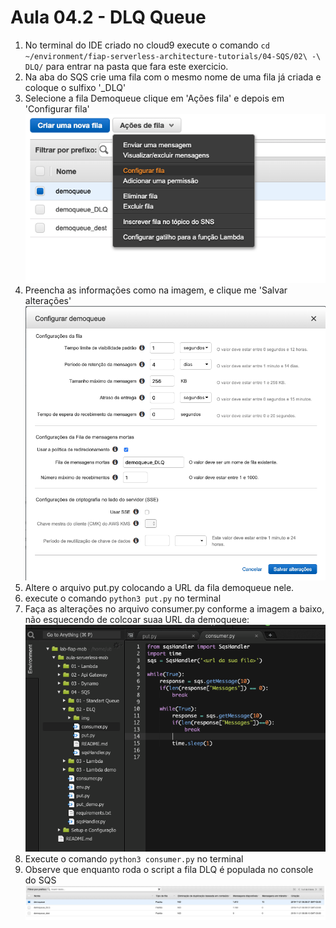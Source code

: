 # Aula 04.2 - DLQ Queue

1. No terminal do IDE criado no cloud9 execute o comando `cd ~/environment/fiap-serverless-architecture-tutorials/04-SQS/02\ -\ DLQ/` para entrar na pasta que fara este exercicio.
2. Na aba do SQS crie uma fila com o mesmo nome de uma fila já criada e coloque o sulfixo '_DLQ'
3. Selecione a fila Demoqueue clique em 'Ações  fila' e depois em 'Configurar fila'
![img/dlq-01.png](img/dlq-01.png)
3. Preencha as informações como na imagem, e clique me 'Salvar alterações'
![img/dlq-02.png](img/dlq-02.png)
1. Altere o arquivo put.py colocando a URL da fila demoqueue nele.
2. execute o comando `python3 put.py` no terminal
3. Faça as alterações no arquivo consumer.py conforme a imagem a baixo, não esquecendo de colcoar suaa URL da demoqueue:
![img/dlq-03.png](img/dlq-03.png)
9. Execute o comando `python3 consumer.py` no terminal
10. Observe que enquanto roda o script a fila DLQ é populada no console do SQS
    ![img/dlq-04.png](img/dlq-04.png)